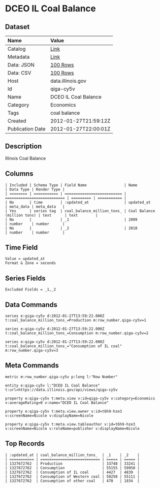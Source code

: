 # DCEO IL Coal Balance

## Dataset

| Name | Value |
| :--- | :---- |
| Catalog | [Link](https://catalog.data.gov/dataset/dceo-il-coal-balance-a0e3f) |
| Metadata | [Link](https://data.illinois.gov/api/views/qiga-cy5v) |
| Data: JSON | [100 Rows](https://data.illinois.gov/api/views/qiga-cy5v/rows.json?max_rows=100) |
| Data: CSV | [100 Rows](https://data.illinois.gov/api/views/qiga-cy5v/rows.csv?max_rows=100) |
| Host | data.illinois.gov |
| Id | qiga-cy5v |
| Name | DCEO IL Coal Balance |
| Category | Economics |
| Tags | coal balance |
| Created | 2012-01-27T21:59:12Z |
| Publication Date | 2012-01-27T22:00:01Z |

## Description

Illinois Coal Balance

## Columns

```ls
| Included | Schema Type | Field Name                 | Name                        | Data Type | Render Type |
| ======== | =========== | ========================== | =========================== | ========= | =========== |
| No       | time        | :updated_at                | updated_at                  | meta_data | meta_data   |
| Yes      | series tag  | coal_balance_million_tons_ | Coal Balance (million tons) | text      | text        |
| No       |             | _1                         | 2009                        | number    | number      |
| No       |             | _2                         | 2010                        | number    | number      |
```

## Time Field

```ls
Value = updated_at
Format & Zone = seconds
```

## Series Fields

```ls
Excluded Fields = _1,_2
```

## Data Commands

```ls
series e:qiga-cy5v d:2012-01-27T13:59:22.000Z t:coal_balance_million_tons_=Production m:row_number.qiga-cy5v=1

series e:qiga-cy5v d:2012-01-27T13:59:22.000Z t:coal_balance_million_tons_=Consumption m:row_number.qiga-cy5v=2

series e:qiga-cy5v d:2012-01-27T13:59:22.000Z t:coal_balance_million_tons_="Consumption of IL coal" m:row_number.qiga-cy5v=3
```

## Meta Commands

```ls
metric m:row_number.qiga-cy5v p:long l:"Row Number"

entity e:qiga-cy5v l:"DCEO IL Coal Balance" t:url=https://data.illinois.gov/api/views/qiga-cy5v

property e:qiga-cy5v t:meta.view v:id=qiga-cy5v v:category=Economics v:averageRating=0 v:name="DCEO IL Coal Balance"

property e:qiga-cy5v t:meta.view.owner v:id=t6h9-hze3 v:screenName=Nicole v:displayName=Nicole

property e:qiga-cy5v t:meta.view.tableauthor v:id=t6h9-hze3 v:screenName=Nicole v:roleName=publisher v:displayName=Nicole
```

## Top Records

```ls
| :updated_at | coal_balance_million_tons_  | _1    | _2    | 
| =========== | =========================== | ===== | ===== | 
| 1327672762  | Production                  | 33748 | 33241 | 
| 1327672762  | Consumption                 | 55155 | 59950 | 
| 1327672762  | Consumption of IL coal      | 4427  | 4839  | 
| 1327672762  | Consumption of Western coal | 50258 | 55111 | 
| 1327672762  | Consumption of other coal   | 470   | 1834  | 
```
